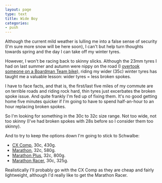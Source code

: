 ```yaml
---
layout: page
type: text
title: Wide Boy
categories: 
- push
---
```

Although the current mild weather is lulling me into a false sense of security (I'm sure more snow will be here soon), I can't but help turn thoughts towards spring and the day I can take off my winter tyres.

However, I won't be racing back to skinny slicks. Although the 23mm tyres I had on last summer and autumn were nippy on the road (I [overtook someone on a Boardman Team bike](http://twitter.com/#!/atomicules/status/21042728881)), riding my wider (35c) winter tyres has taught me a valuable lesson: wider tyres = less broken spokes. 

I have to face facts, and that is, the first/last five miles of my commute are on terrible roads and riding rock hard, thin tyres just excerbates the broken spoke issue. And quite frankly I'm fed up of fixing them. It's no good getting home five minutes quicker if I'm going to have to spend half-an-hour to an hour replacing broken spokes. 

So I'm looking for something in the 30c to 32c size range. Not too wide, not too skinny (I've had broken spokes with 28s before so I consider them too skinny). 

And to try to keep the options down I'm going to stick to Schwalbe:

* [CX Comp](http://www.schwalbe.co.uk/c2-1087-schwalbe-tires-cx-comp.html),  30c, 430g.
* [Marathon](http://www.schwalbe.co.uk/c2-1073-schwalbe-tires-marathon.html), 32c, 580g.
* [Marathon Plus](http://www.schwalbe.co.uk/c2-1071-schwalbe-tires-marathon-plus.html), 32c, 800g.
* [Marathon Racer](http://www.schwalbe.co.uk/c2-1070-schwalbe-tires-marathon-racer.html), 30c, 325g.

Realistically I'll probably go with the CX Comp as they are cheap and fairly lightweight, although I'd really like to get the Marathon Racer.
